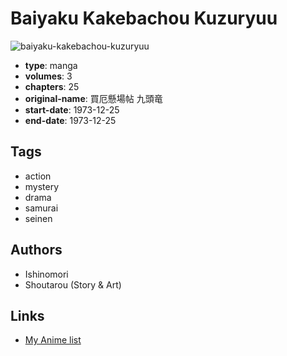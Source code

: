 # Baiyaku Kakebachou Kuzuryuu

![baiyaku-kakebachou-kuzuryuu](https://cdn.myanimelist.net/images/manga/1/65687.jpg)

-   **type**: manga
-   **volumes**: 3
-   **chapters**: 25
-   **original-name**: 買厄懸場帖 九頭竜
-   **start-date**: 1973-12-25
-   **end-date**: 1973-12-25

## Tags

-   action
-   mystery
-   drama
-   samurai
-   seinen

## Authors

-   Ishinomori
-   Shoutarou (Story & Art)

## Links

-   [My Anime list](https://myanimelist.net/manga/36357/Baiyaku_Kakebachou_Kuzuryuu)
